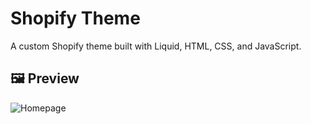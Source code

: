 # Shopify Theme

A custom Shopify theme built with Liquid, HTML, CSS, and JavaScript.

## 🖼️ Preview

![Homepage](images/homepage.png)
